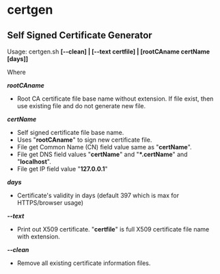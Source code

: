 # certgen
Self Signed Certificate Generator
---------------------------------

Usage:  certgen.sh  **[--clean] | [--text certfile] | [rootCAname certName [days]]**

Where

***rootCAname***   
  * Root CA certificate file base name without extension. If file
    exist, then use existing file and do not generate new file.

***certName***
  * Self signed certificate file base name.
  * Uses "**rootCAname**" to sign new certificate file.
  * File get Common Name (CN) field value same as "**certName**".
  * File get DNS field values "**certName**" and "**\*.certName**" and "**localhost**".
  * File get IP field value "**127.0.0.1**"
  
***days***
  * Certificate's validity in days (default 397 which is max for HTTPS/browser usage)

***--text***
  * Print out X509 certificate. "**certfile**" is full X509
    certificate file name with extension.

***--clean***
  * Remove all existing certificate information files.

